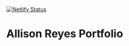 [![Netlify Status](https://api.netlify.com/api/v1/badges/7aa3dab4-12a7-4b6f-8059-1c8bb0b0c17f/deploy-status)](https://app.netlify.com/sites/allison-reyes/deploys)

# Allison Reyes Portfolio
